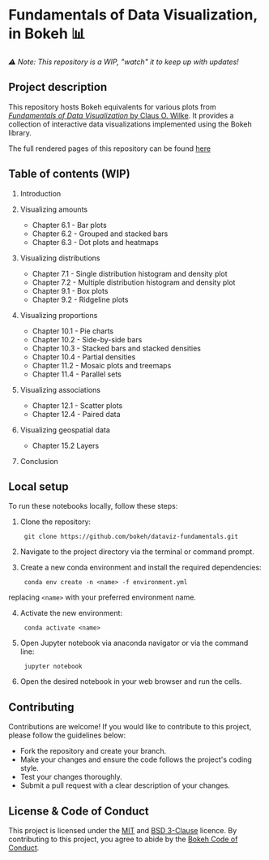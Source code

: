 # Fundamentals of Data Visualization, in Bokeh 📊

*⚠️ Note: This repository is a WIP, "watch" it to keep up with updates!*

## Project description

This repository hosts Bokeh equivalents for various plots from [*Fundamentals of Data Visualization* by Claus O. Wilke](https://clauswilke.com/dataviz/). It provides a collection of interactive data visualizations implemented using the Bokeh library.

The full rendered pages of this repository can be found [here](https://azaya89.github.io/dataviz-fundamentals/)

## Table of contents (WIP)

1. Introduction

2. Visualizing amounts
	- Chapter 6.1 - Bar plots
	- Chapter 6.2 - Grouped and stacked bars
	- Chapter 6.3 - Dot plots and heatmaps
3. Visualizing distributions
	- Chapter 7.1 - Single distribution histogram and density plot
	- Chapter 7.2 - Multiple distribution histogram and density plot
	- Chapter 9.1 - Box plots
	- Chapter 9.2 - Ridgeline plots
4. Visualizing proportions
	- Chapter 10.1 - Pie charts
	- Chapter 10.2 - Side-by-side bars
	- Chapter 10.3 - Stacked bars and stacked densities
	- Chapter 10.4 - Partial densities
	- Chapter 11.2 - Mosaic plots and treemaps
	- Chapter 11.4 - Parallel sets
5. Visualizing associations
	- Chapter 12.1 - Scatter plots
	- Chapter 12.4 - Paired data

6. Visualizing geospatial data
	- Chapter 15.2 Layers

7. Conclusion


## Local setup

To run these notebooks locally, follow these steps:

1. Clone the repository:

        git clone https://github.com/bokeh/dataviz-fundamentals.git

2. Navigate to the project directory via the terminal or command prompt.

3. Create a new conda environment and install the required dependencies:

        conda env create -n <name> -f environment.yml

replacing `<name>` with your preferred environment name.

4. Activate the new environment:

        conda activate <name>

5. Open Jupyter notebook via anaconda navigator or via the command line:

        jupyter notebook

6. Open the desired notebook in your web browser and run the cells.

## Contributing

Contributions are welcome! If you would like to contribute to this project, please follow the guidelines below:

- Fork the repository and create your branch.
- Make your changes and ensure the code follows the project's coding style.
- Test your changes thoroughly.
- Submit a pull request with a clear description of your changes.

## License & Code of Conduct

This project is licensed under the [MIT](https://github.com/clauswilke/dviz.supp/blob/master/LICENSE) and [BSD 3-Clause](https://github.com/bokeh/bokeh/blob/branch-3.1/LICENSE.txt) licence. By contributing to this project, you agree to abide by the [Bokeh Code of Conduct](https://github.com/bokeh/bokeh/blob/branch-3.1/docs/CODE_OF_CONDUCT.md).
